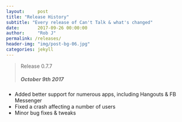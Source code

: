 ```yaml
---
layout:     post
title: "Release History"
subtitle: "Every release of Can't Talk & what's changed"
date:       2017-09-26 00:00:00
author:     "Rob J"
permalink: /releases/
header-img: "img/post-bg-06.jpg"
categories: jekyll
---
```


<blockquote>Release 0.7.7<br/>
<h5><i>October 9th 2017</i></h5>
</blockquote>

* Added better support for numerous apps, including Hangouts & FB Messenger
* Fixed a crash affecting a number of users
* Minor bug fixes & tweaks
